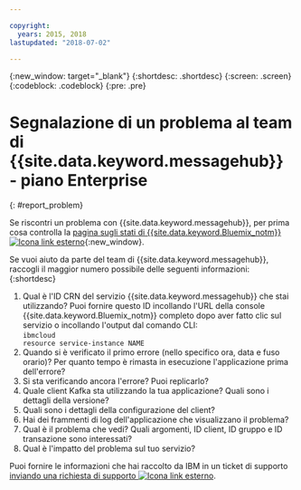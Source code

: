 ```yaml
---

copyright:
  years: 2015, 2018
lastupdated: "2018-07-02"

---
```


{:new_window: target="_blank"}
{:shortdesc: .shortdesc}
{:screen: .screen}
{:codeblock: .codeblock}
{:pre: .pre}

# Segnalazione di un problema al team di {{site.data.keyword.messagehub}} - piano Enterprise
{: #report_problem}

Se riscontri un problema con {{site.data.keyword.messagehub}}, per prima cosa controlla la [pagina sugli stati di {{site.data.keyword.Bluemix_notm}}  ![Icona link esterno](../../icons/launch-glyph.svg "Icona link esterno")](https://console.bluemix.net/status){:new_window}.

Se vuoi aiuto da parte del team di {{site.data.keyword.messagehub}}, raccogli il maggior numero possibile delle seguenti informazioni:
{:shortdesc}

1. Qual è l'ID CRN del servizio {{site.data.keyword.messagehub}} che stai
   utilizzando?  Puoi fornire questo ID incollando l'URL della console
   {{site.data.keyword.Bluemix_notm}} completo dopo aver fatto clic sul servizio
   o incollando l'output dal comando CLI:<br/>
   <code>ibmcloud resource service-instance NAME</code>
1. Quando si è verificato il primo errore (nello specifico ora, data e fuso orario)?
   Per quanto tempo è rimasta in esecuzione l'applicazione prima dell'errore?
1. Si sta verificando ancora l'errore? Puoi replicarlo?
1. Quale client Kafka sta utilizzando la tua applicazione? Quali sono i dettagli della versione?
1. Quali sono i dettagli della configurazione del client?
1. Hai dei frammenti di log dell'applicazione che visualizzano il problema?
1. Qual è il problema che vedi? Quali argomenti, ID client, ID gruppo e ID
   transazione sono interessati?
1. Qual è l'impatto del problema sul tuo servizio?

Puoi fornire le informazioni che hai raccolto da IBM in un ticket di supporto [inviando una richiesta di supporto ![Icona link esterno](../../icons/launch-glyph.svg "Icona link esterno")](/docs/get-support/howtogetsupport.html#open-ticket).










